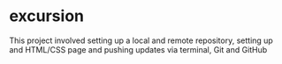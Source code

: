 # excursion

This project involved setting up a local and remote repository, setting up and HTML/CSS page and pushing updates via terminal, Git and GitHub
